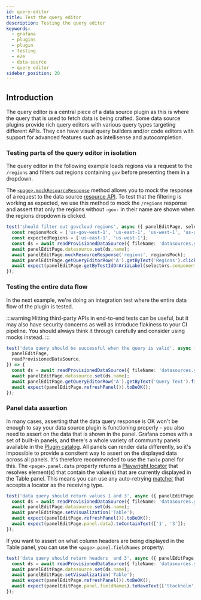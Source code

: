 ```yaml
---
id: query-editor
title: Test the query editor
description: Testing the query editor
keywords:
  - grafana
  - plugins
  - plugin
  - testing
  - e2e
  - data-source
  - query editor
sidebar_position: 20
---
```


## Introduction

The query editor is a central piece of a data source plugin as this is where the query that is used to fetch data is being crafted. Some data source plugins provide rich query editors with various query types targeting different APIs. They can have visual query builders and/or code editors with support for advanced features such as intellisense and autocompletion.

### Testing parts of the query editor in isolation

The query editor in the following example loads regions via a request to the `/regions` and filters out regions containing `gov` before presenting them in a dropdown.

The [`<page>.mockResourceResponse`](https://github.com/grafana/plugin-tools/blob/main/packages/plugin-e2e/src/models/pages/GrafanaPage.ts#L53) method allows you to mock the response of a request to the data source [resource API](https://grafana.com/developers/plugin-tools/introduction/backend-plugins#resources). To test that the filtering is working as expected, we use this method to mock the `/regions` response and assert that only the regions without `-gov-` in their name are shown when the regions dropdown is clicked.

```ts title="queryEditor.spec.ts"
test('should filter out govcloud regions', async ({ panelEditPage, selectors, readProvisionedDataSource }) => {
  const regionsMock = ['us-gov-west-1', 'us-east-1', 'us-west-1', 'us-gov-east-1'];
  const expectedRegions = ['us-east-1', 'us-west-1'];
  const ds = await readProvisionedDataSource({ fileName: 'datasources.yaml' });
  await panelEditPage.datasource.set(ds.name);
  await panelEditPage.mockResourceResponse('regions', regionsMock);
  await panelEditPage.getQueryEditorRow('A').getByText('Regions').click();
  await expect(panelEditPage.getByTestIdOrAriaLabel(selectors.components.Select.option)).toHaveText(expectedRegions);
});
```

### Testing the entire data flow

In the next example, we're doing an integration test where the entire data flow of the plugin is tested.

:::warning
Hitting third-party APIs in end-to-end tests can be useful, but it may also have security concerns as well as introduce flakiness to your CI pipeline. You should always think it through carefully and consider using mocks instead.
:::

```ts title="queryEditor.spec.ts"
test('data query should be successful when the query is valid', async ({
  panelEditPage,
  readProvisionedDataSource,
}) => {
  const ds = await readProvisionedDataSource({ fileName: 'datasources.yaml' });
  await panelEditPage.datasource.set(ds.name);
  await panelEditPage.getQueryEditorRow('A').getByText('Query Text').fill('SELECT * FROM dataset');
  await expect(panelEditPage.refreshPanel()).toBeOK();
});
```

### Panel data assertion

In many cases, asserting that the data query response is OK won't be enough to say your data source plugin is functioning properly - you also need to assert on the data that is shown in the panel. Grafana comes with a set of built-in panels, and there's a whole variety of community panels available in the [Plugin catalog](https://grafana.com/grafana/plugins/). All panels can render data differently, so it's impossible to provide a consitent way to assert on the displayed data across all panels. It's therefore recommended to use the `Table` panel for this. The `<page>.panel.data` property returns a [Playwright locator](https://playwright.dev/docs/locators) that resolves element(s) that contain the value(s) that are currently displayed in the Table panel. This means you can use any auto-retrying [matcher](https://playwright.dev/docs/test-assertions#auto-retrying-assertions) that accepts a locator as the receiving type.

```ts title="queryEditor.spec.ts"
test('data query should return values 1 and 3', async ({ panelEditPage, readProvisionedDataSource }) => {
  const ds = await readProvisionedDataSource({ fileName: 'datasources.yml' });
  await panelEditPage.datasource.set(ds.name);
  await panelEditPage.setVisualization('Table');
  await expect(panelEditPage.refreshPanel()).toBeOK();
  await expect(panelEditPage.panel.data).toContainText(['1', '3']);
});
```

If you want to assert on what column headers are being displayed in the Table panel, you can use the `<page>.panel.fieldNames` property.

```ts title="queryEditor.spec.ts"
test('data query should return headers  and 3', async ({ panelEditPage, readProvisionedDataSource }) => {
  const ds = await readProvisionedDataSource({ fileName: 'datasources.yml' });
  await panelEditPage.datasource.set(ds.name);
  await panelEditPage.setVisualization('Table');
  await expect(panelEditPage.refreshPanel()).toBeOK();
  await expect(panelEditPage.panel.fieldNames).toHaveText(['Stockholm', 'Vienna']);
});
```
